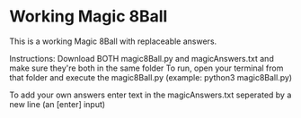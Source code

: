 # Working Magic 8Ball

This is a working Magic 8Ball with replaceable answers.

Instructions:
Download BOTH magic8Ball.py and magicAnswers.txt and make sure they're both in the same folder
To run, open your terminal from that folder and execute the magic8Ball.py (example: python3 magic8Ball.py)

To add your own answers enter text in the magicAnswers.txt seperated by a new line (an [enter] input)
